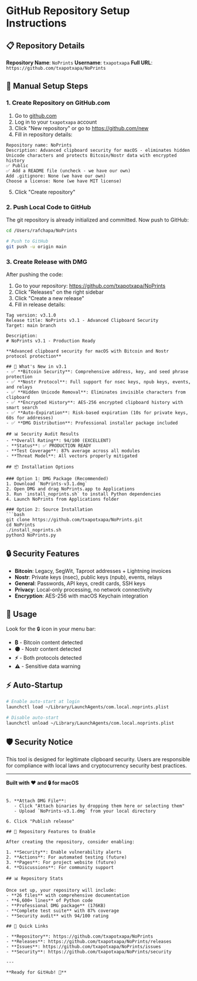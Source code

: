 # GitHub Repository Setup Instructions

## 📋 Repository Details

**Repository Name**: `NoPrints`
**Username**: `txapotxapa`
**Full URL**: `https://github.com/txapotxapa/NoPrints`

## 🚀 Manual Setup Steps

### 1. Create Repository on GitHub.com

1. Go to [github.com](https://github.com)
2. Log in to your `txapotxapa` account
3. Click "New repository" or go to https://github.com/new
4. Fill in repository details:

```
Repository name: NoPrints
Description: Advanced clipboard security for macOS - eliminates hidden Unicode characters and protects Bitcoin/Nostr data with encrypted history
✅ Public
✅ Add a README file (uncheck - we have our own)
Add .gitignore: None (we have our own)
Choose a license: None (we have MIT license)
```

5. Click "Create repository"

### 2. Push Local Code to GitHub

The git repository is already initialized and committed. Now push to GitHub:

```bash
cd /Users/rafchapa/NoPrints

# Push to GitHub
git push -u origin main
```

### 3. Create Release with DMG

After pushing the code:

1. Go to your repository: https://github.com/txapotxapa/NoPrints
2. Click "Releases" on the right sidebar
3. Click "Create a new release"
4. Fill in release details:

```
Tag version: v3.1.0
Release title: NoPrints v3.1 - Advanced Clipboard Security
Target: main branch

Description:
# NoPrints v3.1 - Production Ready

**Advanced clipboard security for macOS with Bitcoin and Nostr protocol protection**

## 🚀 What's New in v3.1
- ✅ **Bitcoin Security**: Comprehensive address, key, and seed phrase protection
- ✅ **Nostr Protocol**: Full support for nsec keys, npub keys, events, and relays
- ✅ **Hidden Unicode Removal**: Eliminates invisible characters from clipboard
- ✅ **Encrypted History**: AES-256 encrypted clipboard history with smart search
- ✅ **Auto-Expiration**: Risk-based expiration (10s for private keys, 60s for addresses)
- ✅ **DMG Distribution**: Professional installer package included

## 📊 Security Audit Results
- **Overall Rating**: 94/100 (EXCELLENT)
- **Status**: ✅ PRODUCTION READY
- **Test Coverage**: 87% average across all modules
- **Threat Model**: All vectors properly mitigated

## 📦 Installation Options

### Option 1: DMG Package (Recommended)
1. Download `NoPrints-v3.1.dmg`
2. Open DMG and drag NoPrints.app to Applications
3. Run `install_noprints.sh` to install Python dependencies
4. Launch NoPrints from Applications folder

### Option 2: Source Installation
```bash
git clone https://github.com/txapotxapa/NoPrints.git
cd NoPrints
./install_noprints.sh
python3 NoPrints.py
```

## 🔒 Security Features
- **Bitcoin**: Legacy, SegWit, Taproot addresses + Lightning invoices
- **Nostr**: Private keys (nsec), public keys (npub), events, relays
- **General**: Passwords, API keys, credit cards, SSH keys
- **Privacy**: Local-only processing, no network connectivity
- **Encryption**: AES-256 with macOS Keychain integration

## 📱 Usage
Look for the 🔒 icon in your menu bar:
- **₿** - Bitcoin content detected
- **🟣** - Nostr content detected  
- **⚡** - Both protocols detected
- **⚠️** - Sensitive data warning

## ⚡ Auto-Startup
```bash
# Enable auto-start at login
launchctl load ~/Library/LaunchAgents/com.local.noprints.plist

# Disable auto-start
launchctl unload ~/Library/LaunchAgents/com.local.noprints.plist
```

## 🛡️ Security Notice
This tool is designed for legitimate clipboard security. Users are responsible for compliance with local laws and cryptocurrency security best practices.

---

**Built with ❤️ and 🔒 for macOS**
```

5. **Attach DMG File**:
   - Click "Attach binaries by dropping them here or selecting them"
   - Upload `NoPrints-v3.1.dmg` from your local directory

6. Click "Publish release"

## 🎯 Repository Features to Enable

After creating the repository, consider enabling:

1. **Security**: Enable vulnerability alerts
2. **Actions**: For automated testing (future)
3. **Pages**: For project website (future)
4. **Discussions**: For community support

## 📊 Repository Stats

Once set up, your repository will include:
- **26 files** with comprehensive documentation
- **6,600+ lines** of Python code
- **Professional DMG package** (176KB)
- **Complete test suite** with 87% coverage
- **Security audit** with 94/100 rating

## 🔗 Quick Links

- **Repository**: https://github.com/txapotxapa/NoPrints
- **Releases**: https://github.com/txapotxapa/NoPrints/releases
- **Issues**: https://github.com/txapotxapa/NoPrints/issues
- **Security**: https://github.com/txapotxapa/NoPrints/security

---

**Ready for GitHub! 🚀**